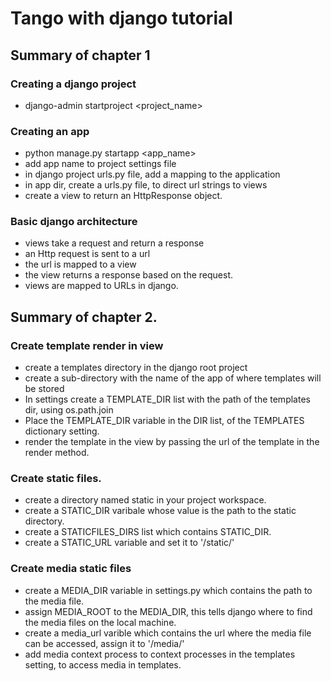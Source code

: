 # Tango with django tutorial

## Summary of chapter 1

### Creating a django project
  * django-admin startproject <project_name>

### Creating an app
  * python manage.py startapp <app_name>
  * add app name to project settings file
  * in django project urls.py file, add a mapping to the application
  * in app dir, create a urls.py file, to direct url strings to views
  * create a view to return an HttpResponse object.

### Basic django architecture
  * views take a request and return a response
  * an Http request is sent to a url
  * the url is mapped to a view
  * the view returns a response based on the request.
  * views are mapped to URLs in django.


## Summary of chapter 2.

### Create template render in view
  * create a templates directory in the django root project
  * create a sub-directory with the name of the app of where templates will be stored
  * In settings create a TEMPLATE_DIR list with the path of the templates dir, using os.path.join
  * Place the TEMPLATE_DIR variable in the DIR list, of the TEMPLATES dictionary setting.
  * render the template in the view by passing the url of the template in the render method.

### Create static files.
  * create a directory named static  in your project workspace.
  * create a STATIC_DIR varibale whose value is the path to the static directory.
  * create a STATICFILES_DIRS list which contains STATIC_DIR.
  * create a STATIC_URL variable and set it to '/static/'

### Create media static files

  * create a MEDIA_DIR variable in settings.py which contains the path to the media file.
  * assign MEDIA_ROOT to the MEDIA_DIR, this tells django where to find the media files on the local machine.
  * create a media_url varible which contains the url where the media file can be accessed, assign it to '/media/'
  * add media context process to context processes in the templates setting, to access media in templates.
